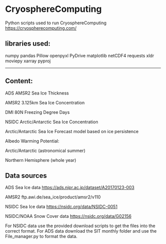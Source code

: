 # CryosphereComputing
Python scripts used to run CryosphereComputing
https://cryospherecomputing.com/

libraries used:
----------------------
numpy
pandas
Pillow
openpyxl
PyDrive
matplotlib
netCDF4
requests
xldr
moviepy
xarray
pyproj

----------------------


Content:
------------

ADS AMSR2 Sea Ice Thickness

AMSR2 3.125km Sea Ice Concentration

DMI 80N Freezing Degree Days

NSIDC Arctic/Antarctic Sea Ice Concentration

Arctic/Antarctic Sea Ice Forecast model based on ice persistence


Albedo Warming Potential: 

Arctic/Antarctic (astronomical summer)

Northern Hemisphere (whole year)


Data sources
--------------------

ADS Sea Ice data
https://ads.nipr.ac.jp/dataset/A20170123-003

AMSR2
ftp.awi.de/sea_ice/product/amsr2/v110

NSIDC Sea Ice data
https://nsidc.org/data/NSIDC-0051

NSIDC/NOAA Snow Cover data
https://nsidc.org/data/G02156

For NSIDC data use the provided download scripts to get the files into the correct format. For ADS data download the SIT monthly folder and use the File_manager.py to format the data.


